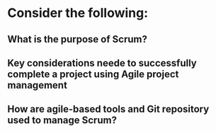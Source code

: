# Consider the following: 

## What is the purpose of Scrum? 


## Key considerations neede to successfully complete a project using **Agile project management** 



## How are agile-based tools and Git repository used to manage Scrum?